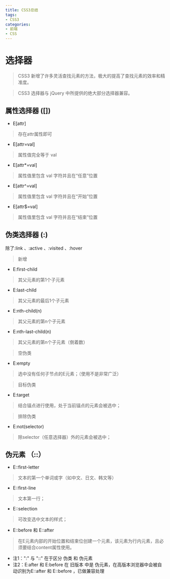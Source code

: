```yaml
---
title: CSS3总结
tags: 
- CSS3
categories: 
- 前端
- CSS
---
```


# 选择器
> CSS3 新增了许多灵活查找元素的方法，极大的提高了查找元素的效率和精准度。

> CSS3 选择器与 jQuery 中所提供的绝大部分选择器兼容。

## 属性选择器 ([])
* E[attr]		        
> 存在attr属性即可
* E[attr=val]		    
> 属性值完全等于 val
* E[attr*=val]		    
> 属性值里包含 val 字符并且在“任意”位置
* E[attr^=val]		    
> 属性值里包含 val 字符并且在“开始”位置
* E[attr$=val]		    
> 属性值里包含 val 字符并且在“结束”位置

## 伪类选择器 (:)
除了:link 、:active 、:visited 、:hover 
> 新增

* E:first-child		
> 其父元素的第1个子元素
* E:last-child		
> 其父元素的最后1个子元素
* E:nth-child(n)		
> 其父元素的第n个子元素
* E:nth-last-child(n)		
> 其父元素的第n个子元素（倒着数）

> 空伪类

* E:empty 
> 选中没有任何子节点的E元素；（使用不是非常广泛）

> 目标伪类

* E:target 
> 结合锚点进行使用，处于当前锚点的元素会被选中；

> 排除伪类

* E:not(selector) 
> 除selector（任意选择器）外的元素会被选中；

## 伪元素 （::）
* E::first-letter
> 文本的第一个单词或字（如中文、日文、韩文等）
* E::first-line 
> 文本第一行；
* E::selection 
> 可改变选中文本的样式；
* E::before 和 E::after
> 在E元素内部的开始位置和结束位创建一个元素，该元素为行内元素，且必须要结合content属性使用。

* 注1：":" 与 "::" 在于区分 伪类 和 伪元素
* 注2：E:after 和 E:before 在 旧版本 中是 伪元素，在高版本浏览器中会被自动识别为E::after 和 E::before ，已做兼容处理